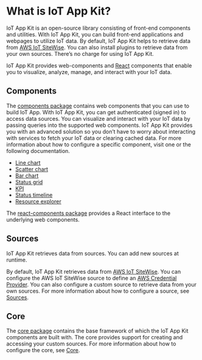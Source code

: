 # What is IoT App Kit? 


IoT App Kit is an open-source library consisting of front-end components and utilities. With IoT App Kit, you can build front-end applications and webpages to utilize IoT data. By default, IoT App Kit helps to retrieve data from [AWS IoT SiteWise](https://docs.aws.amazon.com/iot-sitewise/latest/userguide/what-is-sitewise.html). You can also install plugins to retrieve data from your own sources. There’s no charge for using IoT App Kit. 

IoT App Kit provides web-components and [React](https://reactjs.org/) components that enable you to visualize, analyze, manage, and interact with your IoT data. 

## Components

The [components package](https://www.npmjs.com/package/@iot-app-kit/components) contains web components that you can use to build IoT App. With IoT App Kit, you can get authenticated (signed in) to access data sources. You can visualize and interact with your IoT data by passing queries into the supported web components. IoT App Kit provides you with an advanced solution so you don’t have to worry about interacting with services to fetch your IoT data or clearing cached data. For more information about how to configure a specific component, visit one or the following documentation. 

* [Line chart](https://github.com/awslabs/iot-app-kit/tree/main/docs/LineChart.md)
* [Scatter chart](https://github.com/awslabs/iot-app-kit/tree/main/docs/ScatterChart.md)
* [Bar chart](https://github.com/awslabs/iot-app-kit/tree/main/docs/BarChart.md)
* [Status grid](https://github.com/awslabs/iot-app-kit/tree/main/docs/StatusGrid.md)
* [KPI](https://github.com/awslabs/iot-app-kit/tree/main/docs/KPI.md)
* [Status timeline](https://github.com/awslabs/iot-app-kit/tree/main/docs/StatusTimeline.md)
* [Resource explorer](https://github.com/awslabs/iot-app-kit/tree/main/docs/ResourceExplorer.md)

The [react-components package](https://www.npmjs.com/package/@iot-app-kit/react-components) provides a React interface to the underlying web components.

## Sources

IoT App Kit retrieves data from sources. You can add new sources at runtime.

By default, IoT App Kit retrieves data from [AWS IoT SiteWise](https://www.npmjs.com/package/@iot-app-kit/source-iotsitewise). You can configure the AWS IoT SiteWise source to define an [AWS Credential Provider](https://www.npmjs.com/package/@aws-sdk/credential-providers). You can also configure a custom source to retrieve data from your own sources. For more information about how to configure a source, see [Sources](https://github.com/awslabs/iot-app-kit/tree/main/docs/Sources.md). 

## Core

The [core package](https://www.npmjs.com/package/@iot-app-kit/core) contains the base framework of which the IoT App Kit components are built with. The core provides support for creating and accessing your custom sources. For more information about how to configure the core, see [Core](https://github.com/awslabs/iot-app-kit/tree/main/docs/Core.md).  

